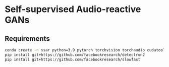 # Self-supervised Audio-reactive GANs

## Requirements

```bash
conda create -n ssar python=3.9 pytorch torchvision torchaudio cudatoolkit cudatoolkit-dev cudnn -c pytorch -c nvidia -c conda-forge
pip install git+https://github.com/facebookresearch/detectron2
pip install git+https://github.com/facebookresearch/slowfast
```
